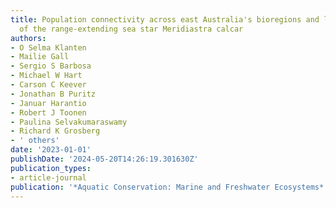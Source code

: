 ```yaml
---
title: Population connectivity across east Australia's bioregions and larval duration
  of the range-extending sea star Meridiastra calcar
authors:
- O Selma Klanten
- Mailie Gall
- Sergio S Barbosa
- Michael W Hart
- Carson C Keever
- Jonathan B Puritz
- Januar Harantio
- Robert J Toonen
- Paulina Selvakumaraswamy
- Richard K Grosberg
- ' others'
date: '2023-01-01'
publishDate: '2024-05-20T14:26:19.301630Z'
publication_types:
- article-journal
publication: '*Aquatic Conservation: Marine and Freshwater Ecosystems*'
---
```

